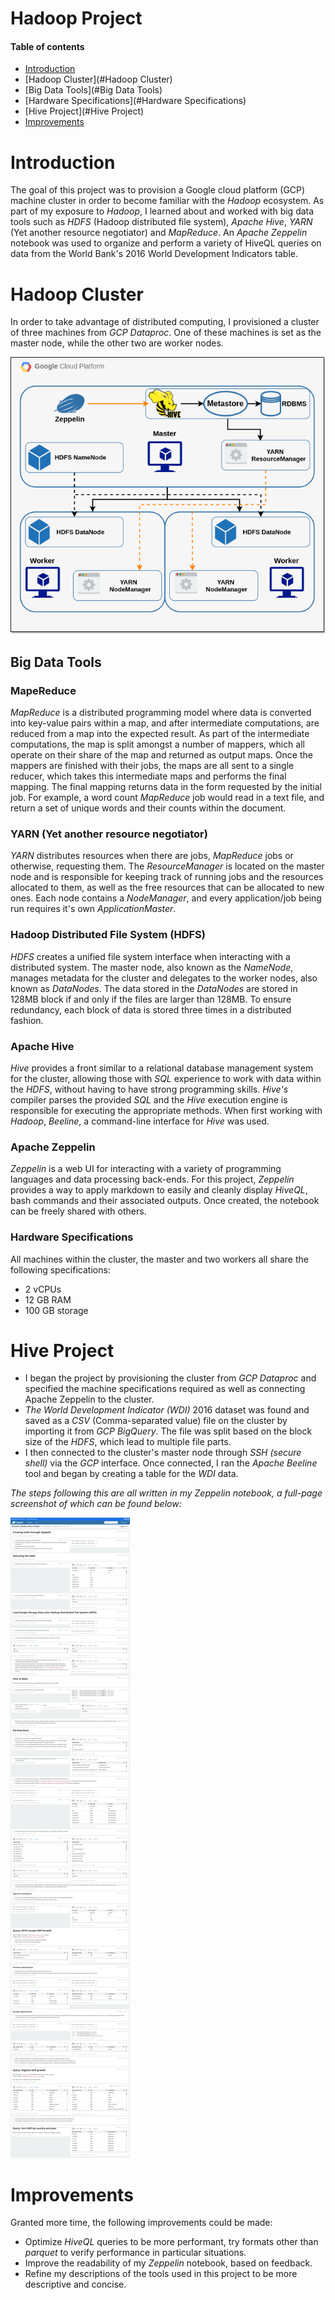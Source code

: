 # Hadoop Project

#### Table of contents

* [Introduction](#Introduction)
* [Hadoop Cluster](#Hadoop Cluster)
* [Big Data Tools](#Big Data Tools)
* [Hardware Specifications](#Hardware Specifications)
* [Hive Project](#Hive Project)
* [Improvements](#Improvements)

# Introduction

The goal of this project was to provision a Google cloud platform (GCP) machine cluster in order to become familiar with the *Hadoop* ecosystem. As part of my exposure to *Hadoop*, I learned about and worked with big data tools such as *HDFS* (Hadoop distributed file system), *Apache Hive*, *YARN* (Yet another resource negotiator) and *MapReduce*. An *Apache Zeppelin* notebook was used to organize and perform a variety of HiveQL queries on data from the World Bank's 2016 World Development Indicators table. 

# Hadoop Cluster

In order to take advantage of distributed computing, I provisioned a cluster of three machines from *GCP Dataproc*. One of these machines is set as the master node, while the other two are worker nodes.

![Cluster Architecture](./assets/ClusterArchitecture.png)

## Big Data Tools

### MapeReduce

*MapReduce* is a distributed programming model where data is converted into key-value pairs within a map, and after intermediate computations, are reduced from a map into the expected result. As part of the intermediate computations, the map is split amongst a number of mappers, which all operate on their share of the map and returned as output maps. Once the mappers are finished with their jobs, the maps are all sent to a single reducer, which takes this intermediate maps and performs the final mapping. The final mapping returns data in the form requested by the initial job. For example, a word count *MapReduce* job would read in a text file, and return a set of unique words and their counts within the document.

### YARN (Yet another resource negotiator)

*YARN* distributes resources when there are jobs, *MapReduce* jobs or otherwise, requesting them. The *ResourceManager* is located on the master node and is responsible for keeping track of running jobs and the resources allocated to them, as well as the free resources that can be allocated to new ones. Each node contains a *NodeManager*, and every application/job being run requires it's own *ApplicationMaster*.

### Hadoop Distributed File System (HDFS)

*HDFS* creates a unified file system interface when interacting with a distributed system. The master node, also known as the *NameNode*, manages metadata for the cluster and delegates to the worker nodes, also known as *DataNodes*. The data stored in the *DataNodes* are stored in 128MB block if and only if the files are larger than 128MB. To ensure redundancy, each block of data is stored three times in a distributed fashion.

### Apache Hive

*Hive* provides a front similar to a relational database management system for the cluster, allowing those with *SQL* experience to work with data within the *HDFS*, without having to have strong programming skills. *Hive's* compiler parses the provided *SQL* and the *Hive* execution engine is responsible for executing the appropriate methods. When first working with *Hadoop*, *Beeline*, a command-line interface for *Hive* was used.

### Apache Zeppelin

*Zeppelin* is a web UI for interacting with a variety of programming languages and data processing back-ends. For this project, *Zeppelin* provides a way to apply markdown to easily and cleanly display *HiveQL*, bash commands and their associated outputs. Once created, the notebook can be freely shared with others.

### Hardware Specifications

All machines within the cluster, the master and two workers all share the following specifications:

- 2 vCPUs
- 12 GB RAM
- 100 GB storage

# Hive Project

- I began the project by provisioning the cluster from *GCP Dataproc* and specified the machine specifications required as well as connecting Apache Zeppelin to the cluster. 
- *The World Development Indicator (WDI)* 2016 dataset was found and saved as a *CSV* (Comma-separated value) file on the cluster by importing it from *GCP BigQuery*. The file was split based on the block size of the *HDFS*, which lead to multiple file parts. 
- I then connected to the cluster's master node through *SSH (secure shell)* via the *GCP* interface. Once connected, I ran the *Apache Beeline* tool and began by creating a table for the *WDI* data. 

*The steps following this are all written in my *Zeppelin* notebook, a full-page screenshot of which can be found below:*

![Zeppelin Notebook](./assets/ZeppelinNotebook.png)

# Improvements

Granted more time, the following improvements could be made:

- Optimize *HiveQL* queries to be more performant, try formats other than *parquet* to verify performance in particular situations.
- Improve the readability of my *Zeppelin* notebook, based on feedback.
- Refine my descriptions of the tools used in this project to be more descriptive and concise.
